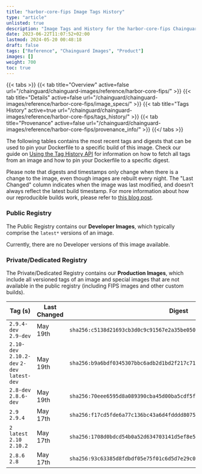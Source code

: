 ```yaml
---
title: "harbor-core-fips Image Tags History"
type: "article"
unlisted: true
description: "Image Tags and History for the harbor-core-fips Chainguard Image"
date: 2023-06-22T11:07:52+02:00
lastmod: 2024-05-20 00:48:18
draft: false
tags: ["Reference", "Chainguard Images", "Product"]
images: []
weight: 700
toc: true
---
```


{{< tabs >}}
{{< tab title="Overview" active=false url="/chainguard/chainguard-images/reference/harbor-core-fips/" >}}
{{< tab title="Details" active=false url="/chainguard/chainguard-images/reference/harbor-core-fips/image_specs/" >}}
{{< tab title="Tags History" active=true url="/chainguard/chainguard-images/reference/harbor-core-fips/tags_history/" >}}
{{< tab title="Provenance" active=false url="/chainguard/chainguard-images/reference/harbor-core-fips/provenance_info/" >}}
{{</ tabs >}}

The following tables contains the most recent tags and digests that can be used to pin your Dockerfile to a specific build of this image. Check our guide on [Using the Tag History API](/chainguard/chainguard-images/using-the-tag-history-api/) for information on how to fetch all tags from an image and how to pin your Dockerfile to a specific digest.

Please note that digests and timestamps only change when there is a change to the image, even though images are rebuilt every night. The "Last Changed" column indicates when the image was last modified, and doesn't always reflect the latest build timestamp. For more information about how our reproducible builds work, please refer to [this blog post](https://www.chainguard.dev/unchained/reproducing-chainguards-reproducible-image-builds).

### Public Registry
The Public Registry contains our **Developer Images**, which typically comprise the `latest*` versions of an image.

Currently, there are no Developer versions of this image available.

### Private/Dedicated Registry
The Private/Dedicated Registry contains our **Production Images**, which include all versioned tags of an image and special images that are not available in the public registry (including FIPS images and other custom builds).

| Tag (s)                                       | Last Changed | Digest                                                                    |
|-----------------------------------------------|--------------|---------------------------------------------------------------------------|
|  `2.9.4-dev` `2.9-dev`                        | May 19th     | `sha256:c5138d21693cb3d0c9c91567e2a35be050167ca4f296ef0780b6670c0af7f4b0` |
|  `2.10-dev` `2.10.2-dev` `2-dev` `latest-dev` | May 19th     | `sha256:b9a6bdf0345307bbc6adb2d1bd2f217c71081b602384ab0ad8ae4ae6548a2392` |
|  `2.8-dev` `2.8.6-dev`                        | May 19th     | `sha256:70eee6595d8a089390cba45d00ba5cdf5f278b6de43131abb80bd6d3def613b0` |
|  `2.9` `2.9.4`                                | May 17th     | `sha256:f17cd5fde6a77c136bc43a6d4fdddd8075efafd129e71117c195fbc3cb69b3fe` |
|  `2` `latest` `2.10` `2.10.2`                 | May 17th     | `sha256:1708d0bdcd54b0a52d634703141d5ef8e525958ce4ce7be28e047623cb5dacc5` |
|  `2.8.6` `2.8`                                | May 17th     | `sha256:93c63385d8fdbdf05e75f01c6d5d7e29c06920b007d99a0162bd8b2b7ef5b040` |

